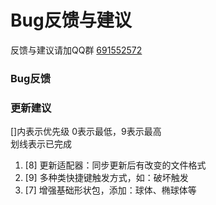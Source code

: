 # Bug反馈与建议
反馈与建议请加QQ群 [691552572](https://jq.qq.com/?_wv=1027&k=9soqRZuV)

### Bug反馈
### 更新建议
[]内表示优先级 0表示最低，9表示最高   
划线表示已完成

1. [8] 更新适配器：同步更新后有改变的文件格式
2. [9] 多种类快捷键触发方式，如：破坏触发
3. [7] 增强基础形状包，添加：球体、椭球体等